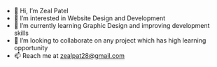 - 👋 Hi, I’m Zeal Patel
- 👀 I’m interested in Website Design and Development
- 🌱 I’m currently learning Graphic Design and improving development skills
- 💞️ I’m looking to collaborate on any project which has high learning opportunity 
- 📫 Reach me at zealpat28@gmail.com

<!---
ZealPatel28/ZealPatel28 is a ✨ special ✨ repository because its `README.md` (this file) appears on your GitHub profile.
You can click the Preview link to take a look at your changes.
--->
